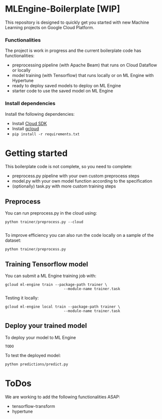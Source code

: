 MLEngine-Boilerplate [WIP]
==========================

This repository is designed to quickly get you started with new Machine Learning projects on Google Cloud Platform.

### Functionalities

The project is work in progress and the current boilerplate code has functionalities:
- preprocessing pipeline (with Apache Beam) that runs on Cloud Dataflow or locally
- model training (with Tensorflow) that runs locally or on ML Engine with Hypertune
- ready to deploy saved models to deploy on ML Engine
- starter code to use the saved model on ML Engine

### Install dependencies
Install the following dependencies:
 * Install [Cloud SDK](https://cloud.google.com/sdk/)
 * Install [gcloud](https://cloud.google.com/sdk/gcloud/)
 * ```pip install -r requirements.txt```

# Getting started

This boilerplate code is not complete, so you need to complete:
- preprocess.py pipeline with your own custom preprocess steps
- model.py with your own model function according to the specification
- (optionally) task.py with more custom training steps

## Preprocess

You can run preprocess.py in the cloud using:
```
python trainer/preprocess.py --cloud
      
```

To improve efficiency you can also run the code locally on a sample of the dataset:
```
python trainer/preprocess.py
```

## Training Tensorflow model
You can submit a ML Engine training job with:
```
gcloud ml-engine train --package-path trainer \
                           --module-name trainer.task
```
Testing it locally:
```
gcloud ml-engine local train --package-path trainer \
                           --module-name trainer.task
```

## Deploy your trained model
To deploy your model to ML Engine
```
TODO
```
To test the deployed model:
```
python predictions/predict.py
```

# ToDos
We are working to add the following functionalities ASAP:
- tensorflow-transform
- hypertune